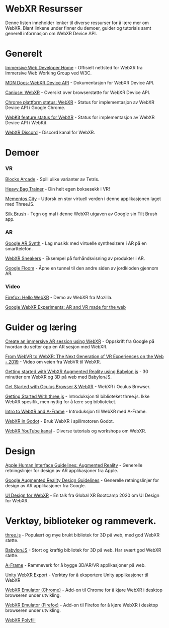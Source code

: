# WebXR Resursser

Denne listen inneholder lenker til diverse ressurser for å lære mer om WebXR. Blant linkene under finner du demoer, guider og tutorials samt generell informasjon om WebXR Device API.

# Generelt

[Immersive Web Developer Home](https://immersiveweb.dev/) - Offisielt nettsted for WebXR fra Immersive Web Working Group ved W3C.

[MDN Docs: WebXR Device API](https://developer.mozilla.org/en-US/docs/Web/API/WebXR_Device_API) - Dokumentasjon for WebXR Device API.

[Caniuse: WebXR](https://caniuse.com/?search=webxr) - Oversikt over browserstøtte for WebXR Device API.

[Chrome plattform status: WebXR](https://www.chromestatus.com/feature/5680169905815552) - Status for implementasjon av WebXR Device API i Google Chrome.

[WebKit feature status for WebXR](https://webkit.org/status/#specification-webxr) - Status for implementasjon av WebXR Device API i WebKit.

[WebXR Discord](https://discord.gg/Jt5tfaM) - Discord kanal for WebXR.

# Demoer

### VR

[Blocks Arcade](https://blocksarcade.xyz/) - Spill ulike varianter av Tetris.

[Heavy Bag Trainer](https://davehill00.github.io/box/dist/) - Din helt egen boksesekk i VR!

[Mementos City](https://mementos.city) - Utforsk en stor virtuell verden i denne applikasjonen laget med ThreeJS. 

[Silk Brush](https://msub2.github.io/silk-brush/) - Tegn og mal i denne WebXR utgaven av Google sin Tilt Brush app. 

### AR

[Google AR Synth](https://artsexperiments.withgoogle.com/ar-synth/ ) - Lag musikk med virtuelle synthesizere i AR på en smarttelefon.

[WebXR Sneakers](https://webxr-sneakers.lusion.co/product/10) - Eksempel på forhåndsvisning av produkter i AR.

[Google Floom](https://floom.withgoogle.com/) - Åpne en tunnel til den andre siden av jordkloden gjennom AR.

### Video 

[Firefox: Hello WebXR](https://www.youtube.com/watch?v=uXBDogyGXTQ) - Demo av WebXR fra Mozilla.

[Google WebXR Experiments: AR and VR made for the web](https://www.youtube.com/watch?v=ttDyimAk88Y)


# Guider og læring

[Create an immersive AR session using WebXR](https://developers.google.com/ar/develop/webxr/hello-webxr) - Oppskrift fra Google på hvordan du setter opp en AR sesjon med WebXR.

[From WebVR to WebXR: The Next Generation of VR Experiences on the Web - 2019](https://www.youtube.com/watch?v=b0KglUkvEak) - Video om veien fra WebVR til WebXR.

[Getting started with WebXR Augmented Reality using Babylon.js](https://www.youtube.com/watch?v=RaB_Uyqx6Q4&t=2s) - 30 minutter om WebXR og 3D på web med BabylonJS.

[Get Started with Oculus Browser & WebXR](https://developer.oculus.com/webxr/) - WebXR i Oculus Browser.

[Getting Started With three.js](https://www.youtube.com/watch?v=8jP4xpga6yY) - Introduksjon til biblioteket three.js. Ikke WebXR spesifik, men nyttig for å lære seg biblioteket.

[Intro to WebXR and A-Frame](https://www.youtube.com/watch?v=AoFEZKg2Z-Y&list=PL8bmgwX9eBPGGOCQbGPw9VKWQfYyGZNPr) - Introduksjon til WebXR med A-Frame.

[WebXR in Godot](https://www.youtube.com/watch?v=UMKvSxUpsHA) - Bruk WebXR i spillmotoren Godot. 

[WebXR YouTube kanal](https://www.youtube.com/channel/UCNzjXKJVyqYVyPY8rGKwFtQ?view_as=subscriber) - Diverse tutorials og workshops om WebXR.

# Design

[Apple Human Interface Guidelines: Augmented Reality](https://developer.apple.com/design/human-interface-guidelines/ios/system-capabilities/augmented-reality/) - Generelle retningslinjer for design av AR applikasjoner fra Apple.

[Google Augmented Reality Design Guidelines](https://developers.google.com/ar/design) - Generelle retningslinjer for design av AR applikasjoner fra Google.

[UI Design for WebXR](https://www.youtube.com/watch?v=rzNm_XL4j7w) - En talk fra Global XR Bootcamp 2020 om UI Design for WebXR.

# Verktøy, biblioteker og rammeverk.

[three.js](https://threejs.org) - Populært og mye brukt bibliotek for 3D på web, med god WebXR støtte.

[BabylonJS](https://www.babylonjs.com/) - Stort og kraftig bibliotek for 3D på web. Har svært god WebXR støtte.

[A-Frame](https://aframe.io/) - Rammeverk for å bygge 3D/AR/VR applikasjoner på web. 

[Unity WebXR Export](https://github.com/De-Panther/unity-webxr-export) - Verktøy for å eksportere Unity applikasjoner til WebXR

[WebXR Emulator (Chrome)](https://chrome.google.com/webstore/detail/webxr-api-emulator/mjddjgeghkdijejnciaefnkjmkafnnje) - Add-on til Chrome for å kjøre WebXR i desktop browseren under utvikling.

[WebXR Emulator (Firefox)](https://addons.mozilla.org/nb-NO/firefox/addon/webxr-api-emulator/) - Add-on til Firefox for å kjøre WebXR i desktop browseren under utvikling.

[WebXR Polyfill](https://github.com/immersive-web/webxr-polyfill)
